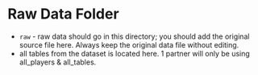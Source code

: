 # Raw Data Folder

- `raw` - raw data should go in this directory; you should add the original source file here. Always keep the original data file without editing.
- all tables from the dataset is located here. 1 partner will only be using all_players & all_tables.